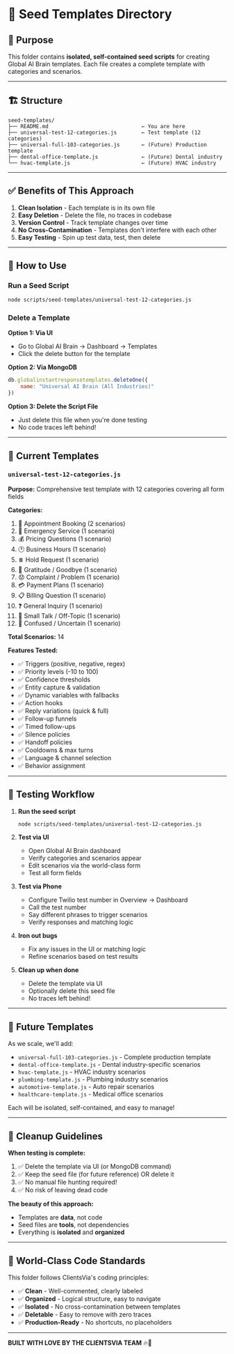 # 📁 Seed Templates Directory

## 🎯 Purpose

This folder contains **isolated, self-contained seed scripts** for creating Global AI Brain templates. Each file creates a complete template with categories and scenarios.

---

## 🏗️ Structure

```
seed-templates/
├── README.md                              ← You are here
├── universal-test-12-categories.js        ← Test template (12 categories)
├── universal-full-103-categories.js       ← (Future) Production template
├── dental-office-template.js              ← (Future) Dental industry
└── hvac-template.js                       ← (Future) HVAC industry
```

---

## ✅ Benefits of This Approach

1. **Clean Isolation** - Each template is in its own file
2. **Easy Deletion** - Delete the file, no traces in codebase
3. **Version Control** - Track template changes over time
4. **No Cross-Contamination** - Templates don't interfere with each other
5. **Easy Testing** - Spin up test data, test, then delete

---

## 🚀 How to Use

### Run a Seed Script

```bash
node scripts/seed-templates/universal-test-12-categories.js
```

### Delete a Template

**Option 1: Via UI**
- Go to Global AI Brain → Dashboard → Templates
- Click the delete button for the template

**Option 2: Via MongoDB**
```javascript
db.globalinstantresponsetemplates.deleteOne({ 
    name: "Universal AI Brain (All Industries)" 
})
```

**Option 3: Delete the Script File**
- Just delete this file when you're done testing
- No code traces left behind!

---

## 📝 Current Templates

### `universal-test-12-categories.js`

**Purpose:** Comprehensive test template with 12 categories covering all form fields

**Categories:**
1. 📅 Appointment Booking (2 scenarios)
2. 🚨 Emergency Service (1 scenario)
3. 💰 Pricing Questions (1 scenario)
4. 🕐 Business Hours (1 scenario)
5. ⏸️ Hold Request (1 scenario)
6. 👋 Gratitude / Goodbye (1 scenario)
7. 😟 Complaint / Problem (1 scenario)
8. 💳 Payment Plans (1 scenario)
9. 📋 Billing Question (1 scenario)
10. ❓ General Inquiry (1 scenario)
11. 💬 Small Talk / Off-Topic (1 scenario)
12. 🤔 Confused / Uncertain (1 scenario)

**Total Scenarios:** 14

**Features Tested:**
- ✅ Triggers (positive, negative, regex)
- ✅ Priority levels (-10 to 100)
- ✅ Confidence thresholds
- ✅ Entity capture & validation
- ✅ Dynamic variables with fallbacks
- ✅ Action hooks
- ✅ Reply variations (quick & full)
- ✅ Follow-up funnels
- ✅ Timed follow-ups
- ✅ Silence policies
- ✅ Handoff policies
- ✅ Cooldowns & max turns
- ✅ Language & channel selection
- ✅ Behavior assignment

---

## 🧪 Testing Workflow

1. **Run the seed script**
   ```bash
   node scripts/seed-templates/universal-test-12-categories.js
   ```

2. **Test via UI**
   - Open Global AI Brain dashboard
   - Verify categories and scenarios appear
   - Edit scenarios via the world-class form
   - Test all form fields

3. **Test via Phone**
   - Configure Twilio test number in Overview → Dashboard
   - Call the test number
   - Say different phrases to trigger scenarios
   - Verify responses and matching logic

4. **Iron out bugs**
   - Fix any issues in the UI or matching logic
   - Refine scenarios based on test results

5. **Clean up when done**
   - Delete the template via UI
   - Optionally delete this seed file
   - No traces left behind!

---

## 🔮 Future Templates

As we scale, we'll add:

- `universal-full-103-categories.js` - Complete production template
- `dental-office-template.js` - Dental industry-specific scenarios
- `hvac-template.js` - HVAC industry scenarios
- `plumbing-template.js` - Plumbing industry scenarios
- `automotive-template.js` - Auto repair scenarios
- `healthcare-template.js` - Medical office scenarios

Each will be isolated, self-contained, and easy to manage!

---

## 🧹 Cleanup Guidelines

**When testing is complete:**

1. ✅ Delete the template via UI (or MongoDB command)
2. ✅ Keep the seed file (for future reference) OR delete it
3. ✅ No manual file hunting required!
4. ✅ No risk of leaving dead code

**The beauty of this approach:**
- Templates are **data**, not code
- Seed files are **tools**, not dependencies
- Everything is **isolated** and **organized**

---

## 🌟 World-Class Code Standards

This folder follows ClientsVia's coding principles:

- ✅ **Clean** - Well-commented, clearly labeled
- ✅ **Organized** - Logical structure, easy to navigate
- ✅ **Isolated** - No cross-contamination between templates
- ✅ **Deletable** - Easy to remove with zero traces
- ✅ **Production-Ready** - No shortcuts, no placeholders

---

**BUILT WITH LOVE BY THE CLIENTSVIA TEAM** 🔥💪

